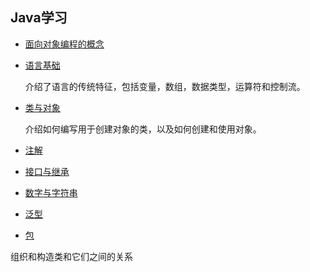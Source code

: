 ## Java学习

- [面向对象编程的概念](OOPConcepts)

- [语言基础](LanguageBasics)

  介绍了语言的传统特征，包括变量，数组，数据类型，运算符和控制流。
- [类与对象](ClassesAndObjects)

  介绍如何编写用于创建对象的类，以及如何创建和使用对象。
- [注解](Annotations)

- [接口与继承](InterfacesAndInheritances)

- [数字与字符串](NumbersAndStrings)

- [泛型](Generics)

- [包](Packages)

组织和构造类和它们之间的关系
